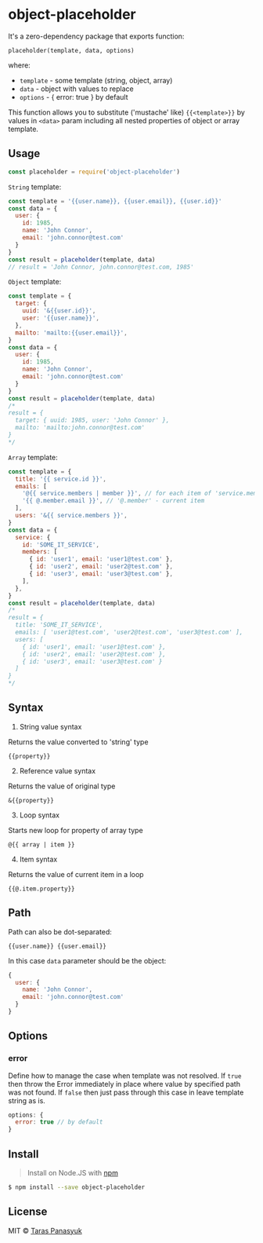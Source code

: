 # object-placeholder

It's a zero-dependency package that exports function:
```text
placeholder(template, data, options)
```
where:
- `template` - some template (string, object, array)
- `data` - object with values to replace
- `options` - { error: true } by default

This function allows you to substitute ('mustache' like) `{{<template>}}` by values in `<data>` param including all nested properties of object or array template.

## Usage

```javascript
const placeholder = require('object-placeholder')
```

`String` template:
```javascript
const template = '{{user.name}}, {{user.email}}, {{user.id}}'
const data = {
  user: {
    id: 1985,
    name: 'John Connor',
    email: 'john.connor@test.com'
  }
}
const result = placeholder(template, data)
// result = 'John Connor, john.connor@test.com, 1985'
```

`Object` template:
```javascript
const template = {
  target: {
    uuid: '&{{user.id}}',
    user: '{{user.name}}',
  },
  mailto: 'mailto:{{user.email}}',
}
const data = {
  user: {
    id: 1985,
    name: 'John Connor',
    email: 'john.connor@test.com'
  }
}
const result = placeholder(template, data)
/*
result = {
  target: { uuid: 1985, user: 'John Connor' },
  mailto: 'mailto:john.connor@test.com'
}
*/
```

`Array` template:
```javascript
const template = {
  title: '{{ service.id }}',
  emails: [
    '@{{ service.members | member }}', // for each item of 'service.members'
    '{{ @.member.email }}', // '@.member' - current item
  ],
  users: '&{{ service.members }}',
}
const data = {
  service: {
    id: 'SOME_IT_SERVICE',
    members: [
      { id: 'user1', email: 'user1@test.com' },
      { id: 'user2', email: 'user2@test.com' },
      { id: 'user3', email: 'user3@test.com' },
    ],
  },
}
const result = placeholder(template, data)
/*
result = {
  title: 'SOME_IT_SERVICE',
  emails: [ 'user1@test.com', 'user2@test.com', 'user3@test.com' ],
  users: [
    { id: 'user1', email: 'user1@test.com' },
    { id: 'user2', email: 'user2@test.com' },
    { id: 'user3', email: 'user3@test.com' }
  ]
}
*/
```

## Syntax

1. String value syntax

Returns the value converted to 'string' type
```text
{{property}}
```

2. Reference value syntax

Returns the value of original type
```text
&{{property}}
```

3. Loop syntax

Starts new loop for property of array type
```text
@{{ array | item }}
```

4. Item syntax

Returns the value of current item in a loop 
```text
{{@.item.property}}
```

## Path

Path can also be dot-separated:

```text
{{user.name}} {{user.email}} 
```

In this case `data` parameter should be the object:
```javascript
{
  user: {
    name: 'John Connor',
    email: 'john.connor@test.com'
  }
}
```

## Options

### error

Define how to manage the case when template was not resolved.
If `true` then throw the Error immediately in place where value by specified path was not found.
If `false` then just pass through this case in leave template string as is.

```javascript
options: {
  error: true // by default
}
```

## Install

> Install on Node.JS with [npm](https://www.npmjs.com/)

```bash
$ npm install --save object-placeholder
```

## License

MIT © [Taras Panasyuk](webdev.taras@gmail.com)
